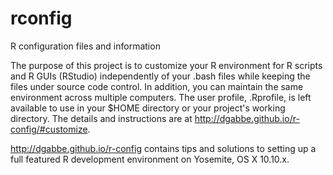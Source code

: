 # rconfig
R configuration files and information

The purpose of this project is to customize your R environment for R scripts and R GUIs (RStudio) independently of your .bash files while keeping the files under source code control. In addition, you can maintain the same environment across multiple computers. The user profile, .Rprofile, is left available to use in your $HOME directory or your project's working directory. The details and instructions are at http://dgabbe.github.io/r-config/#customize.

http://dgabbe.github.io/r-config contains tips and solutions to setting up a full featured R development environment on Yosemite, OS X 10.10.x.
